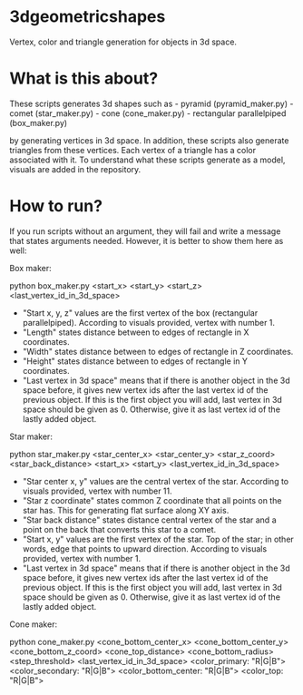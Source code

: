 # 3dgeometricshapes
Vertex, color and triangle generation for objects in 3d space.

# What is this about?

These scripts generates 3d shapes such as
    - pyramid (pyramid_maker.py)
    - comet (star_maker.py)
    - cone (cone_maker.py)
    - rectangular parallelpiped (box_maker.py)


by generating vertices in 3d space. In addition, these scripts also generate triangles from these vertices. Each vertex of a triangle has a color associated with it. To understand what these scripts generate as a model, visuals are added in the repository.

# How to run?

If you run scripts without an argument, they will fail and write a message that states arguments needed. However, it is better to show them here as well:

Box maker:

python box_maker.py <start_x>
                    <start_y>
                    <start_z>
                    <length>
                    <width>
                    <height>
                    <last_vertex_id_in_3d_space>

- "Start x, y, z" values are the first vertex of the box (rectangular parallelpiped). According to visuals provided, vertex with number 1.
- "Length" states distance between to edges of rectangle in X coordinates.
- "Width" states distance between to edges of rectangle in Z coordinates.
- "Height" states distance between to edges of rectangle in Y coordinates.
- "Last vertex in 3d space" means that if there is another object in the 3d space before, it gives new vertex ids after the last vertex id of the previous object. If this is the first object you will add, last vertex in 3d space should be given as 0. Otherwise, give it as last vertex id of the lastly added object.


Star maker:

python star_maker.py <star_center_x>
                    <star_center_y>
                    <star_z_coord>
                    <star_back_distance>
                    <start_x>
                    <start_y>
                    <last_vertex_id_in_3d_space>

- "Star center x, y" values are the central vertex of the star. According to visuals provided, vertex with number 11.
- "Star z coordinate" states common Z coordinate that all points on the star has. This for generating flat surface along XY axis.
- "Star back distance" states distance central vertex of the star and a point on the back that converts this star to a comet.
- "Start x, y" values are the first vertex of the star. Top of the star; in other words, edge that points to upward direction. According to visuals provided, vertex with number 1.
- "Last vertex in 3d space" means that if there is another object in the 3d space before, it gives new vertex ids after the last vertex id of the previous object. If this is the first object you will add, last vertex in 3d space should be given as 0. Otherwise, give it as last vertex id of the lastly added object.


Cone maker:

python cone_maker.py <cone_bottom_center_x>
                    <cone_bottom_center_y>
                    <cone_bottom_z_coord>
                    <cone_top_distance>
                    <cone_bottom_radius>
                    <step_threshold>
                    <last_vertex_id_in_3d_space>
                    <color_primary: "R|G|B">
                    <color_secondary: "R|G|B">
                    <color_bottom_center: "R|G|B">
                    <color_top: "R|G|B">


